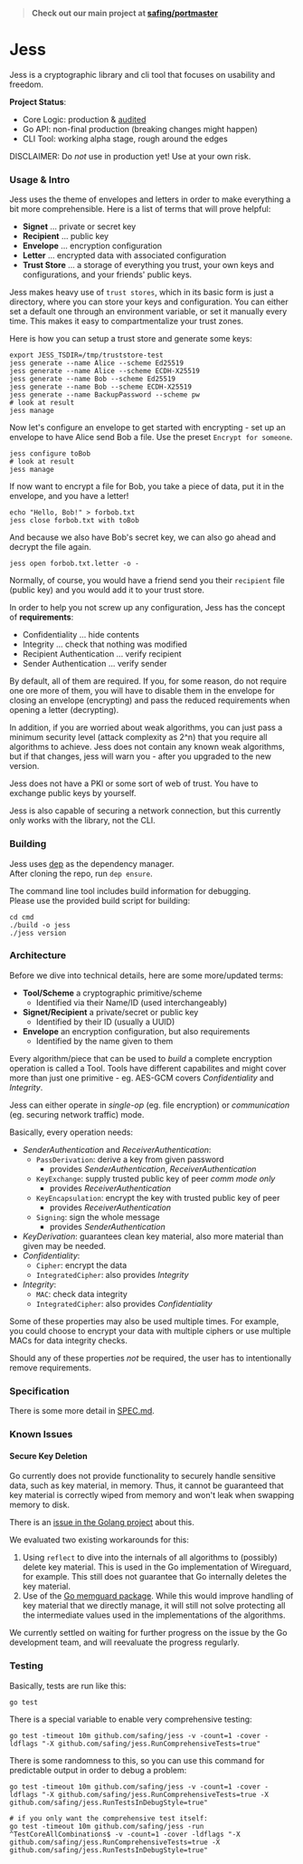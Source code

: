 > **Check out our main project at [safing/portmaster](https://github.com/safing/portmaster)**

# Jess

Jess is a cryptographic library and cli tool that focuses on usability and freedom.

__Project Status__:
- Core Logic: production & [audited](docs/AUDITS.md)
- Go API: non-final production (breaking changes might happen)
- CLI Tool: working alpha stage, rough around the edges

DISCLAIMER: Do _not_ use in production yet! Use at your own risk.

### Usage & Intro

Jess uses the theme of envelopes and letters in order to make everything a bit more comprehensible. Here is a list of terms that will prove helpful:
- __Signet__ ... private or secret key
- __Recipient__ ... public key
- __Envelope__ ... encryption configuration
- __Letter__ ... encrypted data with associated configuration
- __Trust Store__ ... a storage of everything you trust, your own keys and configurations, and your friends' public keys.

Jess makes heavy use of `trust stores`, which in its basic form is just a directory, where you can store your keys and configuration. You can either set a default one through an environment variable, or set it manually every time. This makes it easy to compartmentalize your trust zones.

Here is how you can setup a trust store and generate some keys:

    export JESS_TSDIR=/tmp/truststore-test
    jess generate --name Alice --scheme Ed25519
    jess generate --name Alice --scheme ECDH-X25519
    jess generate --name Bob --scheme Ed25519
    jess generate --name Bob --scheme ECDH-X25519
    jess generate --name BackupPassword --scheme pw
    # look at result
    jess manage

Now let's configure an envelope to get started with encrypting - set up an envelope to have Alice send Bob a file. Use the preset `Encrypt for someone`.

    jess configure toBob
    # look at result
    jess manage

If now want to encrypt a file for Bob, you take a piece of data, put it in the envelope, and you have a letter!

    echo "Hello, Bob!" > forbob.txt
    jess close forbob.txt with toBob

And because we also have Bob's secret key, we can also go ahead and decrypt the file again.

    jess open forbob.txt.letter -o -

Normally, of course, you would have a friend send you their `recipient` file (public key) and you would add it to your trust store.

In order to help you not screw up any configuration, Jess has the concept of __requirements__:
- Confidentiality ... hide contents
- Integrity ... check that nothing was modified
- Recipient Authentication ... verify recipient
- Sender Authentication ... verify sender

By default, all of them are required. If you, for some reason, do not require one ore more of them, you will have to disable them in the envelope for closing an envelope (encrypting) and pass the reduced requirements when opening a letter (decrypting).

In addition, if you are worried about weak algorithms, you can just pass a minimum security level (attack complexity as 2^n) that you require all algorithms to achieve. Jess does not contain any known weak algorithms, but if that changes, jess will warn you - after you upgraded to the new version.

Jess does not have a PKI or some sort of web of trust. You have to exchange public keys by yourself.

Jess is also capable of securing a network connection, but this currently only works with the library, not the CLI.

### Building

Jess uses [dep](https://github.com/golang/dep) as the dependency manager.  
After cloning the repo, run `dep ensure`.

The command line tool includes build information for debugging.  
Please use the provided build script for building:
```
cd cmd
./build -o jess
./jess version
```

### Architecture

Before we dive into technical details, here are some more/updated terms:
- __Tool/Scheme__ a cryptographic primitive/scheme
  - Identified via their Name/ID (used interchangeably)
- __Signet/Recipient__ a private/secret or public key
  - Identified by their ID (usually a UUID)
- __Envelope__ an encryption configuration, but also requirements
  - Identified by the name given to them

Every algorithm/piece that can be used to _build_ a complete encryption operation is called a Tool. Tools have different capabilites and might cover more than just one primitive - eg. AES-GCM covers _Confidentiality_ and _Integrity_.

Jess can either operate in _single-op_ (eg. file encryption) or _communication_ (eg. securing network traffic) mode.

Basically, every operation needs:
- _SenderAuthentication_ and _ReceiverAuthentication_:
  - `PassDerivation`: derive a key from given password
    - provides _SenderAuthentication_, _ReceiverAuthentication_
  - `KeyExchange`: supply trusted public key of peer _comm mode only_
    - provides _ReceiverAuthentication_
  - `KeyEncapsulation`: encrypt the key with trusted public key of peer
    - provides _ReceiverAuthentication_
  - `Signing`: sign the whole message
    - provides _SenderAuthentication_
- _KeyDerivation_: guarantees clean key material, also more material than given may be needed.
- _Confidentiality_:
  - `Cipher`: encrypt the data
  - `IntegratedCipher`: also provides _Integrity_
- _Integrity_:
  - `MAC`: check data integrity
  - `IntegratedCipher`: also provides _Confidentiality_

Some of these properties may also be used multiple times. For example, you could choose to encrypt your data with multiple ciphers or use multiple MACs for data integrity checks.

Should any of these properties _not_ be required, the user has to intentionally remove requirements.

### Specification

There is some more detail in [SPEC.md](./SPEC.md).

### Known Issues

#### Secure Key Deletion

Go currently does not provide functionality to securely handle sensitive data, such as key material, in memory. Thus, it cannot be guaranteed that key material is correctly wiped from memory and won't leak when swapping memory to disk.

There is an [issue in the Golang project](https://github.com/golang/go/issues/21865) about this.

We evaluated two existing workarounds for this:
1) Using `reflect` to dive into the internals of all algorithms to (possibly) delete key material. This is used in the Go implementation of Wireguard, for example. This still does not guarantee that Go internally deletes the key material.
2) Use of the [Go memguard package](https://github.com/awnumar/memguard). While this would improve handling of key material that we directly manage, it will still not solve protecting all the intermediate values used in the implementations of the algorithms.

We currently settled on waiting for further progress on the issue by the Go development team, and will reevaluate the progress regularly.

### Testing

Basically, tests are run like this:
```
go test
```

There is a special variable to enable very comprehensive testing:

```
go test -timeout 10m github.com/safing/jess -v -count=1 -cover -ldflags "-X github.com/safing/jess.RunComprehensiveTests=true"
```

There is some randomness to this, so you can use this command for predictable output in order to debug a problem:

```
go test -timeout 10m github.com/safing/jess -v -count=1 -cover -ldflags "-X github.com/safing/jess.RunComprehensiveTests=true -X github.com/safing/jess.RunTestsInDebugStyle=true"

# if you only want the comprehensive test itself:
go test -timeout 10m github.com/safing/jess -run ^TestCoreAllCombinations$ -v -count=1 -cover -ldflags "-X github.com/safing/jess.RunComprehensiveTests=true -X github.com/safing/jess.RunTestsInDebugStyle=true"
```
